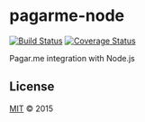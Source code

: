 # pagarme-node 

[![Build Status](https://travis-ci.org/grvcoelho/pagarme-node.svg?branch=master)](https://travis-ci.org/grvcoelho/pagarme-node)
[![Coverage Status](https://coveralls.io/repos/grvcoelho/pagarme-node/badge.svg?branch=test-coverage&service=github)](https://coveralls.io/github/grvcoelho/pagarme-node)

Pagar.me integration with Node.js

## License
[MIT](https://github.com/grvcoelho/pagarme-node/blob/master/LICENSE) &copy; 2015
